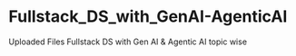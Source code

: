 # Fullstack_DS_with_GenAI-AgenticAI
Uploaded Files Fullstack DS with Gen AI &amp; Agentic AI topic wise
